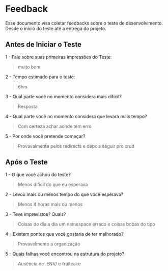 # Feedback
Esse documento visa coletar feedbacks sobre o teste de desenvolvimento. Desde o início do teste até a entrega do projeto.

## Antes de Iniciar o Teste

1 - Fale sobre suas primeiras impressões do Teste:
> muito bom 

2 - Tempo estimado para o teste:
>  6hrs
 
3 - Qual parte você no momento considera mais difícil?
> Resposta

4 - Qual parte você no momento considera que levará mais tempo?
> Com certeza achar aonde tem erro

5 - Por onde você pretende começar?
> Provavalmente pelos redirects e depois seguir pro crud


## Após o Teste

1 - O que você achou do teste?
> Menos difícil do que eu esperava 

2 - Levou mais ou menos tempo do que você esperava?
> Menos 4 horas mais ou menos

3 - Teve imprevistos? Quais?
> Coisas do dia a dia um namespace errado e coisas bobas do tipo

4 - Existem pontos que você gostaria de ter melhorado?
> Provavelmente a organização

5 - Quais falhas você encontrou na estrutura do projeto?
> Ausência de .ENV/ e fruitcake 